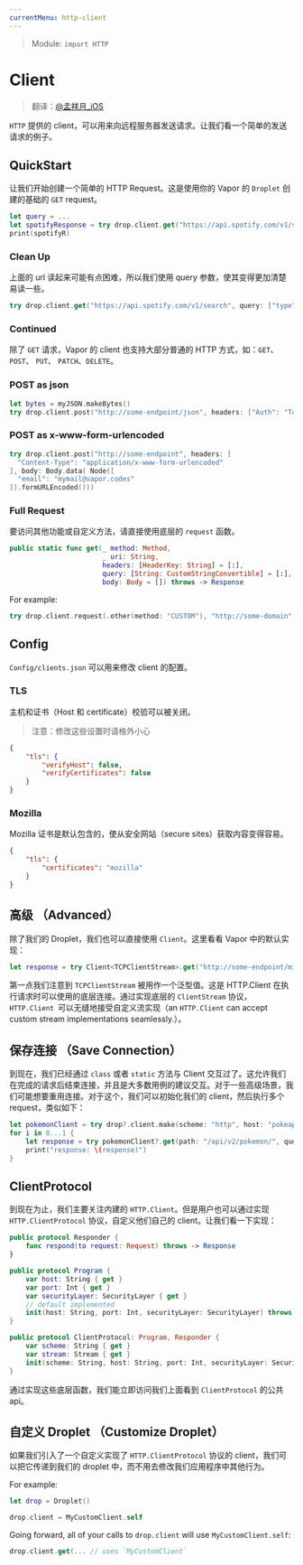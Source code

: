 ```yaml
---
currentMenu: http-client
---
```


> Module: `import HTTP`

# Client

> 翻译：[@孟祥月_iOS](http://weibo.com/u/1750643861)

`HTTP` 提供的 client，可以用来向远程服务器发送请求。让我们看一个简单的发送请求的例子。

## QuickStart

让我们开始创建一个简单的 HTTP Request。这是使用你的 Vapor 的 `Droplet` 创建的基础的 `GET` request。

```swift
let query = ...
let spotifyResponse = try drop.client.get("https://api.spotify.com/v1/search?type=artist&q=\(query)")
print(spotifyR)
```

### Clean Up

上面的 url 读起来可能有点困难，所以我们使用 query 参数，使其变得更加清楚易读一些。

```swift
try drop.client.get("https://api.spotify.com/v1/search", query: ["type": "artist", "q": query])
```

### Continued

除了 `GET` 请求，Vapor 的 client 也支持大部分普通的 HTTP 方式，如：`GET`、 `POST`、 `PUT`、 `PATCH`、`DELETE`。

### POST as json
```swift
let bytes = myJSON.makeBytes()
try drop.client.post("http://some-endpoint/json", headers: ["Auth": "Token my-auth-token"], body: .data(jsonBytes))
```

### POST as x-www-form-urlencoded
```swift
try drop.client.post("http://some-endpoint", headers: [
  "Content-Type": "application/x-www-form-urlencoded"
], body: Body.data( Node([
  "email": "mymail@vapor.codes"
]).formURLEncoded()))               
```

### Full Request

要访问其他功能或自定义方法，请直接使用底层的 `request` 函数。

```swift
public static func get(_ method: Method,
                       _ uri: String,
                       headers: [HeaderKey: String] = [:],
                       query: [String: CustomStringConvertible] = [:],
                       body: Body = []) throws -> Response
```

For example:

```swift
try drop.client.request(.other(method: "CUSTOM"), "http://some-domain", headers: ["My": "Header"], query: ["key": "value"], body: [])
```

## Config

`Config/clients.json` 可以用来修改 client 的配置。

### TLS

主机和证书（Host 和 certificate）校验可以被关闭。

> 注意：修改这些设置时请格外小心

```json
{
    "tls": {
        "verifyHost": false,
        "verifyCertificates": false
    }
}
```

### Mozilla

Mozilla 证书是默认包含的，使从安全网站（secure sites）获取内容变得容易。

```json
{
    "tls": {
        "certificates": "mozilla"
    }
}
```

## 高级 （Advanced）

除了我们的 Droplet，我们也可以直接使用 `Client`。这里看看 Vapor 中的默认实现：

```swift
let response = try Client<TCPClientStream>.get("http://some-endpoint/mine")
```

第一点我们注意到 `TCPClientStream` 被用作一个泛型值。这是 HTTP.Client 在执行请求时可以使用的底层连接。通过实现底层的 `ClientStream` 协议，`HTTP.Client `可以无缝地接受自定义流实现（an `HTTP.Client` can accept custom stream implementations seamlessly.）。

## 保存连接 （Save Connection）

到现在，我们已经通过 `class` 或者 `static` 方法与 Client 交互过了。这允许我们在完成的请求后结束连接，并且是大多数用例的建议交互。对于一些高级场景，我们可能想要重用连接。对于这个，我们可以初始化我们的 client，然后执行多个 request，类似如下：

```swift
let pokemonClient = try drop?.client.make(scheme: "http", host: "pokeapi.co")
for i in 0...1 {
    let response = try pokemonClient?.get(path: "/api/v2/pokemon/", query: ["limit": 20, "offset": i])
    print("response: \(response)")
}
```

## ClientProtocol

到现在为止，我们主要关注内建的 `HTTP.Client`。但是用户也可以通过实现  `HTTP.ClientProtocol` 协议，自定义他们自己的 client。让我们看一下实现：

```swift
public protocol Responder {
    func respond(to request: Request) throws -> Response
}

public protocol Program {
    var host: String { get }
    var port: Int { get }
    var securityLayer: SecurityLayer { get }
    // default implemented
    init(host: String, port: Int, securityLayer: SecurityLayer) throws
}

public protocol ClientProtocol: Program, Responder {
    var scheme: String { get }
    var stream: Stream { get }
    init(scheme: String, host: String, port: Int, securityLayer: SecurityLayer) throws
}
```

通过实现这些底层函数，我们能立即访问我们上面看到 `ClientProtocol` 的公共 api。

## 自定义 Droplet （Customize Droplet）

如果我们引入了一个自定义实现了 `HTTP.ClientProtocol` 协议的 client，我们可以把它传递到我们的 droplet 中，而不用去修改我们应用程序中其他行为。

For example:

```swift
let drop = Droplet()

drop.client = MyCustomClient.self
```

Going forward, all of your calls to `drop.client` will use `MyCustomClient.self`:

```swift
drop.client.get(... // uses `MyCustomClient`
```
